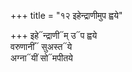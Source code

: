 +++
title = "१२ इहेन्द्राणीमुप ह्वये"

+++
इहे᳓न्द्राणी᳓म् उ᳓प ह्वये  
वरुणानीं᳓ सुअस्त᳓ये  
अग्ना᳓यीं सो᳓मपीतये
